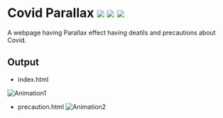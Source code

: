 
# Covid Parallax  ![](https://img.shields.io/badge/-HTML-red) ![](https://img.shields.io/badge/-CSS-orange) ![](https://img.shields.io/badge/-Parallax-green) 

A webpage having Parallax effect having deatils and precautions about Covid.

## Output

- index.html

![Animation1](https://user-images.githubusercontent.com/53507833/152874968-268f025d-fd03-47f8-a3f9-e9330c132881.gif)


- precaution.html
![Animation2](https://user-images.githubusercontent.com/53507833/152875411-08ec929f-df5e-42df-9655-48227842354d.gif)



